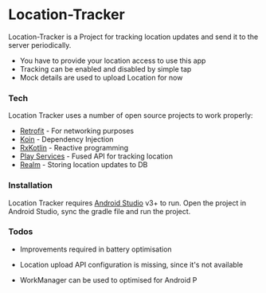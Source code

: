 # Location-Tracker
Location-Tracker is a Project for tracking location updates and send it to the server periodically.

  - You have to provide your location access to use this app
  - Tracking can be enabled and disabled by simple tap
  - Mock details are used to upload Location for now

### Tech

Location Tracker uses a number of open source projects to work properly:

* [Retrofit] - For networking purposes
* [Koin] - Dependency Injection
* [RxKotlin] - Reactive programming
* [Play Services] - Fused API for tracking location
* [Realm] - Storing location updates to DB

### Installation

Location Tracker requires [Android Studio](https://developer.android.com/studio/install) v3+ to run. Open the project in Android Studio, sync the gradle file and run the project.

### Todos

 - Improvements required in battery optimisation
 - Location upload API configuration is missing, since it's not available
 - WorkManager can be used to optimised for Android P

   [Retrofit]: <https://square.github.io/retrofit/>
   [Koin]: <https://insert-koin.io/>
   [RxKotlin]: <https://github.com/ReactiveX/RxKotlin>
   [Play Services]: <https://developers.google.com/android/guides/setup>
   [Realm]: <https://realm.io/products/realm-database>